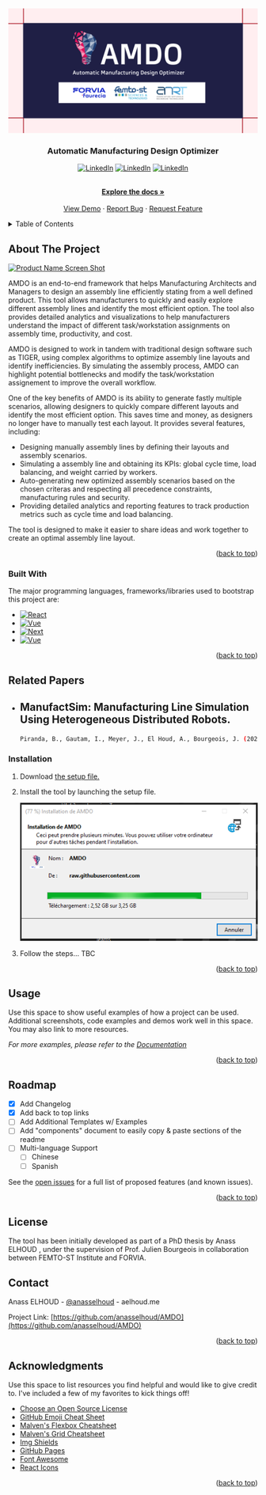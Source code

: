  <!-- Improved compatibility of back to top link: See: https://github.com/othneildrew/Best-README-Template/pull/73 -->
<a name="readme-top"></a>
<!--
*** Thanks for checking out the Best-README-Template. If you have a suggestion
*** that would make this better, please fork the repo and create a pull request
*** or simply open an issue with the tag "enhancement".
*** Don't forget to give the project a star!
*** Thanks again! Now go create something AMAZING! :D
-->



<!-- PROJECT SHIELDS -->
<!--
*** I'm using markdown "reference style" links for readability.
*** Reference links are enclosed in brackets [ ] instead of parentheses ( ).
*** See the bottom of this document for the declaration of the reference variables
*** for contributors-url, forks-url, etc. This is an optional, concise syntax you may use.
*** https://www.markdownguide.org/basic-syntax/#reference-style-links
-->



<!-- PROJECT LOGO -->
<br />
<div align="center">
  <a href="https://github.com/othneildrew/Best-README-Template">
    <img src="amdo_banner.png" alt="Logo" >
  </a>

  <h3 align="center"> Automatic Manufacturing Design Optimizer</h3>


[![LinkedIn][latestrelease-url]][latestrelease-url]
[![LinkedIn][downloads-shield]][latestrelease-url]
[![LinkedIn][size-shield]][latestrelease-url]


  <p align="center">
    <br />
    <a href="https://github.com/anasselhoud/AMDO/docs"><strong>Explore the docs »</strong></a>
    <br />
    <br />
    <a href="https://github.com/anasselhoud/AMDO/demo">View Demo</a>
    ·
    <a href="https://github.com/anasselhoud/AMDO/issues">Report Bug</a>
    ·
    <a href="hhttps://github.com/anasselhoud/AMDO/issues">Request Feature</a>
  </p>
</div>



<!-- TABLE OF CONTENTS -->
<details>
  <summary>Table of Contents</summary>
  <ol>
    <li>
      <a href="#about-the-project">About The Project</a>
      <ul>
        <li><a href="#built-with">Built With</a></li>
      </ul>
    </li>
    <li>
      <a href="#getting-started">Getting Started</a>
      <ul>
        <li><a href="#prerequisites">Prerequisites</a></li>
        <li><a href="#installation">Installation</a></li>
      </ul>
    </li>
    <li><a href="#usage">Usage</a></li>
    <li><a href="#roadmap">Roadmap</a></li>
    <li><a href="#contributing">Contributing</a></li>
    <li><a href="#license">License</a></li>
    <li><a href="#contact">Contact</a></li>
    <li><a href="#acknowledgments">Acknowledgments</a></li>
  </ol>
</details>



<!-- ABOUT THE PROJECT -->
## About The Project

[![Product Name Screen Shot][product-screenshot]](https://example.com)

AMDO is an end-to-end framework that helps Manufacturing Architects and Managers to design an assembly line efficiently stating from a well defined product.  This tool  allows manufacturers to quickly and easily explore different assembly lines and identify the most efficient option. The tool also provides detailed analytics and visualizations to help manufacturers understand the impact of different task/workstation assignments on assembly time, productivity, and cost.

AMDO is designed to work in tandem with traditional design software such as TIGER,  using complex algorithms to optimize assembly line layouts and identify inefficiencies. By simulating the assembly process, AMDO can highlight potential bottlenecks and modify the task/workstation assignement to improve the overall workflow.

One of the key benefits of AMDO is its ability to generate fastly multiple scenarios, allowing designers to quickly compare different layouts and identify the most efficient option. This saves time and money, as designers no longer have to manually test each layout.
It provides several features, including:

- Designing manually assembly lines by defining their layouts and assembly scenarios.
- Simulating a assembly line and obtaining its KPIs: global cycle time, load balancing, and weight carried by workers.
- Auto-generating new optimized assembly scenarios based on the chosen criteras and respecting all precedence constraints, manufacturing rules and security.
- Providing detailed analytics and reporting features to track production metrics such as cycle time and load balancing.

The tool is designed to make it easier to share ideas and work together to create an optimal assembly line layout.
<p align="right">(<a href="#readme-top">back to top</a>)</p>



### Built With

The major programming languages, frameworks/libraries used to bootstrap this project are: 

* [![React][cpp]][React-url]
* [![Vue][csharp]][Vue-url]
* [![Next][python]][Next-url]
* [![Vue][dotnet]][Vue-url]



<p align="right">(<a href="#readme-top">back to top</a>)</p>



<!-- GETTING STARTED -->
## Related Papers


- ## **ManufactSim: Manufacturing Line Simulation Using Heterogeneous Distributed Robots**.
    ```sh
    Piranda, B., Gautam, I., Meyer, J., El Houd, A., Bourgeois, J. (2022).  In: Barolli, L., Hussain, F., Enokido, T. (eds) Advanced Information Networking and Applications. AINA 2022. Lecture Notes in Networks and Systems, vol 450. Springer, Cham. https://doi.org/10.1007/978-3-030-99587-4_12
    ```


### Installation


1. Download [the setup file.](https://anasselhoud.github.io/AMDO/setup.exe)
2. Install the tool by launching the setup file.

    <a href="https://github.com/othneildrew/Best-README-Template">
        <img src="./docs/imgs/installation_step.PNG" alt="Logo" >
      </a>

3. Follow the steps...
TBC

<p align="right">(<a href="#readme-top">back to top</a>)</p>



<!-- USAGE EXAMPLES -->
## Usage

Use this space to show useful examples of how a project can be used. Additional screenshots, code examples and demos work well in this space. You may also link to more resources.

_For more examples, please refer to the [Documentation](https://example.com)_

<p align="right">(<a href="#readme-top">back to top</a>)</p>



<!-- ROADMAP -->
## Roadmap

- [x] Add Changelog
- [x] Add back to top links
- [ ] Add Additional Templates w/ Examples
- [ ] Add "components" document to easily copy & paste sections of the readme
- [ ] Multi-language Support
    - [ ] Chinese
    - [ ] Spanish

See the [open issues](https://github.com/othneildrew/Best-README-Template/issues) for a full list of proposed features (and known issues).

<p align="right">(<a href="#readme-top">back to top</a>)</p>



<!-- LICENSE -->
## License

The tool has been initially developed as part of a PhD thesis by Anass ELHOUD , under the supervision of Prof. Julien Bourgeois in collaboration between FEMTO-ST Institute and FORVIA.



<!-- CONTACT -->
## Contact

Anass ELHOUD - [@anasselhoud](https://twitter.com/AnassElHoud) - aelhoud.me

Project Link: [https://github.com/anasselhoud/AMDO](https://github.com/anasselhoud/AMDO)

<p align="right">(<a href="#readme-top">back to top</a>)</p>



<!-- ACKNOWLEDGMENTS -->
## Acknowledgments

Use this space to list resources you find helpful and would like to give credit to. I've included a few of my favorites to kick things off!

* [Choose an Open Source License](https://choosealicense.com)
* [GitHub Emoji Cheat Sheet](https://www.webpagefx.com/tools/emoji-cheat-sheet)
* [Malven's Flexbox Cheatsheet](https://flexbox.malven.co/)
* [Malven's Grid Cheatsheet](https://grid.malven.co/)
* [Img Shields](https://shields.io)
* [GitHub Pages](https://pages.github.com)
* [Font Awesome](https://fontawesome.com)
* [React Icons](https://react-icons.github.io/react-icons/search)

<p align="right">(<a href="#readme-top">back to top</a>)</p>


<!-- MARKDOWN LINKS & IMAGES -->
<!-- https://www.markdownguide.org/basic-syntax/#reference-style-links -->

[Windows]: https://img.shields.io/badge/Windows-0078D6?style=for-the-badge&logo=windows&logoColor=white
[python]: https://img.shields.io/badge/Python-3776AB?style=for-the-badge&logo=python&logoColor=white

[dotnet]: https://img.shields.io/badge/.NET-5C2D91?style=for-the-badge&logo=.net&logoColor=white

[Cpp]: https://img.shields.io/badge/C%2B%2B-00599C?style=for-the-badge&logo=c%2B%2B&logoColor=white
[csharp]: https://img.shields.io/badge/C%23-239120?style=for-the-badge&logo=c-sharp&logoColor=white
[contributors-shield]: https://img.shields.io/github/contributors/othneildrew/Best-README-Template.svg?style=for-the-badge
[contributors-url]: https://github.com/othneildrew/Best-README-Template/graphs/contributors
[forks-shield]: https://img.shields.io/github/forks/othneildrew/Best-README-Template.svg?style=for-the-badge
[forks-url]: https://github.com/othneildrew/Best-README-Template/network/members
[stars-shield]: https://img.shields.io/github/stars/othneildrew/Best-README-Template.svg?style=for-the-badge
[stars-url]: https://github.com/othneildrew/Best-README-Template/stargazers
[issues-shield]: https://img.shields.io/github/issues/othneildrew/Best-README-Template.svg?style=for-the-badge
[issues-url]: https://github.com/othneildrew/Best-README-Template/issues
[license-shield]: https://img.shields.io/github/license/othneildrew/Best-README-Template.svg?style=for-the-badge
[license-url]: https://github.com/othneildrew/Best-README-Template/blob/master/LICENSE.txt
[linkedin-shield]: https://img.shields.io/badge/-LinkedIn-black.svg?style=for-the-badge&logo=linkedin&colorB=555
[linkedin-url]: https://linkedin.com/in/othneildrew
[product-screenshot]: images/screenshot.png
[Next.js]: https://img.shields.io/badge/next.js-000000?style=for-the-badge&logo=nextdotjs&logoColor=white
[Next-url]: https://nextjs.org/
[React.js]: https://img.shields.io/badge/React-20232A?style=for-the-badge&logo=react&logoColor=61DAFB
[React-url]: https://reactjs.org/
[Vue.js]: https://img.shields.io/badge/Vue.js-35495E?style=for-the-badge&logo=vuedotjs&logoColor=4FC08D
[Vue-url]: https://vuejs.org/
[Angular.io]: https://img.shields.io/badge/Angular-DD0031?style=for-the-badge&logo=angular&logoColor=white
[Angular-url]: https://angular.io/
[Svelte.dev]: https://img.shields.io/badge/Svelte-4A4A55?style=for-the-badge&logo=svelte&logoColor=FF3E00
[Svelte-url]: https://svelte.dev/
[Laravel.com]: https://img.shields.io/badge/Laravel-FF2D20?style=for-the-badge&logo=laravel&logoColor=white
[Laravel-url]: https://laravel.com
[Bootstrap.com]: https://img.shields.io/badge/Bootstrap-563D7C?style=for-the-badge&logo=bootstrap&logoColor=white
[Bootstrap-url]: https://getbootstrap.com
[JQuery.com]: https://img.shields.io/badge/jQuery-0769AD?style=for-the-badge&logo=jquery&logoColor=white
[JQuery-url]: https://jquery.com 

[latestrelease-url]: https://img.shields.io/github/release-date-pre/anasselhoud/AMDO
[downloads-shield]: https://img.shields.io/github/downloads-pre/anasselhoud/AMDO/v0.1.0-alpha/total

[size-shield]: https://img.shields.io/github/repo-size/anasselhoud/AMDO?label=Size
